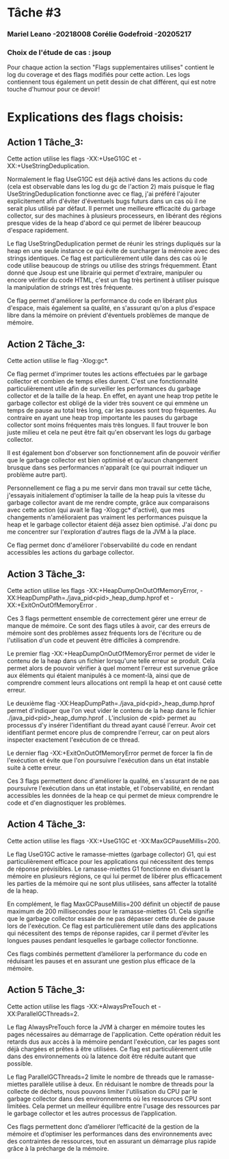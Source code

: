 # Tâche #3
### Mariel Leano -20218008 Corélie Godefroid -20205217
### Choix de l'étude de cas : jsoup

Pour chaque action la section "Flags supplementaires utilises" contient le log du coverage et des flags modifiés pour cette action. Les logs contiennent tous également un petit dessin de chat différent, qui est notre touche d'humour pour ce devoir!
 
# Explications des flags choisis:

## Action 1 Tâche_3:

Cette action utilise les flags -XX:+UseG1GC et -XX:+UseStringDeduplication.

Normalement le flag UseG1GC est déjà activé dans les actions du code (cela est observable dans les log du gc de l'action 2) mais puisque le flag UseStringDeduplication fonctionne avec ce flag, j'ai préféré l'ajouter explicitement afin d'éviter d'éventuels bugs futurs dans un cas où il ne serait plus utilisé par défaut. Il permet une meilleure efficacité du garbage collector, sur des machines à plusieurs processeurs, en libérant des régions presque vides de la heap d'abord ce qui permet de libérer beaucoup d'espace rapidement.

Le flag UseStringDeduplication permet de réunir les strings dupliqués sur la heap en une seule instance ce qui évite de surcharger la mémoire avec des strings identiques. Ce flag est particulièrement utile dans des cas où le code utilise beaucoup de strings ou utilise des strings fréquemment. Étant donné que Jsoup est une librairie qui permet d'extraire, manipuler ou encore vérifier du code HTML, c'est un flag très pertinent à utiliser puisque la manipulation de strings est très fréquente.

Ce flag permet d'améliorer la performance du code en libérant plus d'espace, mais également sa qualité, en s'assurant qu'on a plus d'espace libre dans la mémoire on prévient d'éventuels problèmes de manque de mémoire.

## Action 2 Tâche_3:
Cette action utilise le flag -Xlog:gc*. 

Ce flag permet d'imprimer toutes les actions effectuées par le garbage collector et combien de temps elles durent. C'est une fonctionnalité particulièrement utile afin de surveiller les performances du garbage collector et de la taille de la heap. En effet, en ayant une heap trop petite le garbage collector est obligé de la vider très souvent ce qui emmène un temps de pause au total très long, car les pauses sont trop fréquentes. Au contraire en ayant une heap trop importante les pauses du garbage collector sont moins fréquentes mais très longues. Il faut trouver le bon juste milieu et cela ne peut être fait qu'en observant les logs du garbage collector.

Il est également bon d'observer son fonctionnement afin de pouvoir vérifier que le garbage collector est bien optimisé et qu'aucun changement brusque dans ses performances n'apparaît (ce qui pourrait indiquer un problème autre part).

Personnellement ce flag a pu me servir dans mon travail sur cette tâche, j'essayais initialement d'optimiser la taille de la heap puis la vitesse du garbage collector avant de me rendre compte, grâce aux comparaisons avec cette action (qui avait le flag -Xlog:gc* d'activé), que mes changements n'amélioraient pas vraiment les performances puisque la heap et le garbage collector étaient déjà assez bien optimisé. J'ai donc pu me concentrer sur l'exploration d'autres flags de la JVM à la place.

Ce flag permet donc d'améliorer l'observabilité du code en rendant accessibles les actions du garbage collector.
## Action 3 Tâche_3:
Cette action utilise les flags -XX:+HeapDumpOnOutOfMemoryError, -XX:HeapDumpPath=./java_pid\<pid>_heap_dump.hprof et -XX:+ExitOnOutOfMemoryError .


Ces 3 flags permettent ensemble de correctement gérer une erreur de manque de mémoire. Ce sont des flags utiles à avoir, car des erreurs de mémoire sont des problèmes assez fréquents lors de l'écriture ou de l'utilisation d'un code et peuvent être difficiles à comprendre. 

Le premier flag -XX:+HeapDumpOnOutOfMemoryError permet de vider le contenu de la heap dans un fichier lorsqu'une telle erreur se produit. Cela permet alors de pouvoir vérifier à quel moment l'erreur est survenue grâce aux éléments qui étaient manipulés à ce moment-là, ainsi que de comprendre comment leurs allocations ont rempli la heap et ont causé cette erreur.

Le deuxième flag   -XX:HeapDumpPath=./java_pid\<pid>_heap_dump.hprof permet d'indiquer que l'on veut vider le contenu de la heap dans le fichier ./java_pid\<pid>_heap_dump.hprof . L'inclusion de \<pid> permet au processus d'y insérer l'identifiant du thread ayant causé l'erreur. Avoir cet identifiant permet encore plus de comprendre l'erreur, car on peut alors inspecter exactement l'exécution de ce thread.

Le dernier flag -XX:+ExitOnOutOfMemoryError permet de forcer la fin de l'exécution et évite que l'on poursuivre l'exécution dans un état instable suite à cette erreur.

Ces 3 flags permettent donc d'améliorer la qualité, en s'assurant de ne pas poursuivre l'exécution dans un état instable, et l'observabilité, en rendant accessibles les données de la heap ce qui permet de mieux comprendre le code et d'en diagnostiquer les problèmes.
## Action 4 Tâche_3:
Cette action utilise les flags -XX:+UseG1GC et -XX:MaxGCPauseMillis=200.

Le flag UseG1GC active le ramasse-miettes (garbage collector) G1, qui est particulièrement efficace pour les applications qui nécessitent des temps de réponse prévisibles. Le ramasse-miettes G1 fonctionne en divisant la mémoire en plusieurs régions, ce qui lui permet de libérer plus efficacement les parties de la mémoire qui ne sont plus utilisées, sans affecter la totalité de la heap.

En complément, le flag MaxGCPauseMillis=200 définit un objectif de pause maximum de 200 millisecondes pour le ramasse-miettes G1. Cela signifie que le garbage collector essaie de ne pas dépasser cette durée de pause lors de l'exécution. Ce flag est particulièrement utile dans des applications qui nécessitent des temps de réponse rapides, car il permet d’éviter les longues pauses pendant lesquelles le garbage collector fonctionne.

Ces flags combinés permettent d’améliorer la performance du code en réduisant les pauses et en assurant une gestion plus efficace de la mémoire.
## Action 5 Tâche_3:
Cette action utilise les flags -XX:+AlwaysPreTouch et -XX:ParallelGCThreads=2.

Le flag AlwaysPreTouch force la JVM à charger en mémoire toutes les pages nécessaires au démarrage de l'application. Cette opération réduit les retards dus aux accès à la mémoire pendant l'exécution, car les pages sont déjà chargées et prêtes à être utilisées. Ce flag est particulièrement utile dans des environnements où la latence doit être réduite autant que possible.

Le flag ParallelGCThreads=2 limite le nombre de threads que le ramasse-miettes parallèle utilise à deux. En réduisant le nombre de threads pour la collecte de déchets, nous pouvons limiter l'utilisation du CPU par le garbage collector dans des environnements où les ressources CPU sont limitées. Cela permet un meilleur équilibre entre l'usage des ressources par le garbage collector et les autres processus de l’application.

Ces flags permettent donc d’améliorer l’efficacité de la gestion de la mémoire et d’optimiser les performances dans des environnements avec des contraintes de ressources, tout en assurant un démarrage plus rapide grâce à la précharge de la mémoire.
